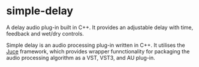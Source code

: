 # simple-delay
A delay audio plug-in built in C++. It provides an adjustable delay with time, feedback and wet/dry controls.

Simple delay is an audio processing plug-in written in C++. It utilises the <a href="http://www.juce.com">Juce</a> framework, which provides wrapper funnctionality for packaging the audio processing algorithm as a VST, VST3, and AU plug-in.
